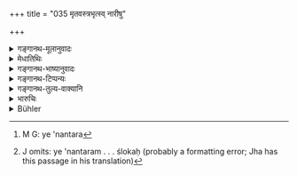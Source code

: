 +++
title = "035 मृतवस्त्रभृत्स्व् नारीषु"

+++

<details><summary>गङ्गानथ-मूलानुवादः</summary>

These three, devoid of caste, are severally born from ‘Āyogava’ women, who wear the clothes of the dead, are ignoble, and eat despised food.—(35)
</details>

<details><summary>मेधातिथिः</summary>

ये ऽनन्तरम्[^१०२] उपदिष्टास् त्रयो मार्गवपर्यन्तास् तेषां मातृजातिर् नोक्ता, तत्प्रतिपादनार्थो ऽयं श्लोकः[^१०३] । **आयोगवीषु** स्त्रीष्व् **एते** जायन्ते । तासां च विशेषणम्- **मृतवस्त्रभृत्सु** शववासांसि परिदधतीष्व् इत्य् अर्थः । **अनार्या** अस्पृश्याः । **गर्हितम्** उच्छिष्टं मांसादि **चान्नम् अश्नन्ति** ॥ १०.३५ ॥


[^१०३]:
     J omits: ye 'nantaram . . . ślokaḥ (probably a formatting error; Jha has this passage in his translation)


[^१०२]:
     M G: ye 'nantara
</details>

<details><summary>गङ्गानथ-भाष्यानुवादः</summary>

The caste of the mother of the three castes just mentioned, ending with the ‘*Mārgava*,’ having not been mentioned, the present verse gives the purpose of specifiying that caste.

All these are born from ‘*Āyogava*’ women.

The qualifications of these women are next added—‘*Who wear the clothes of the dead*’—*i* .*e*., those who put on the clothes found on dead bodies.

‘*Ignoble*’—Untouchable.

They eat ‘*despised food*’—*i.e*., leavings.—(35)
</details>

<details><summary>गङ्गानथ-टिप्पन्यः</summary>

‘*Vaidehikāt*’—‘From a Vaidehika father, by women of the Kārāvara and Niṣāda castes (Medhātithi and Kullūka);—by women of the Vaideha caste’ (Govindarāja).
</details>

<details><summary>गङ्गानथ-तुल्य-वाक्यानि</summary>

**(verses 10.6-41)  
**

See Comparative notes for [Verse 10.6].
</details>

<details><summary>भारुचिः</summary>

त्रिभ्यो यथोपदिष्टेभ्यो वर्णेभ्यो दस्युवैदेहकनिषादेभ्यः श्लोकत्रयाधिकृतेभ्यः । ये तु पुनः "सूतो दस्युर् आयोगवे" (?) इत्य् एवं प्रथमश्लोकस्यान्त्यपादं पठन्ति तेषां तत्र क्षत्रियजातो ब्राह्मण्यां सूत उक्तः । एवं सूतवैदेहकनिषादेभ्यः एवंविधेभ्य आयोगविषु श्लोकत्रयोपदिष्टा नामतो वर्णा जायन्ते ॥ १०.३५ ॥
</details>

<details><summary>Bühler</summary>

035	Those three base-born ones are severally begot on Ayogava women, who wear the clothes of the dead, are wicked, and eat reprehensible food.
</details>
